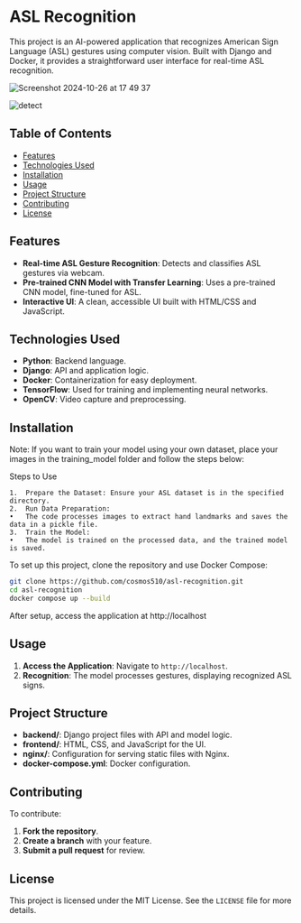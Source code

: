 # ASL Recognition

This project is an AI-powered application that recognizes American Sign Language (ASL) gestures using computer vision. Built with Django and Docker, it provides a straightforward user interface for real-time ASL recognition.

![Screenshot 2024-10-26 at 17 49 37](https://github.com/user-attachments/assets/fbcda16b-6cc3-41b2-ad49-538eef77bc9c)

![detect](https://github.com/user-attachments/assets/992883c9-82b8-4d3c-854b-21a4e70409e1)

## Table of Contents
- [Features](#features)
- [Technologies Used](#technologies-used)
- [Installation](#installation)
- [Usage](#usage)
- [Project Structure](#project-structure)
- [Contributing](#contributing)
- [License](#license)

## Features
- **Real-time ASL Gesture Recognition**: Detects and classifies ASL gestures via webcam.
- **Pre-trained CNN Model with Transfer Learning**: Uses a pre-trained CNN model, fine-tuned for ASL.
- **Interactive UI**: A clean, accessible UI built with HTML/CSS and JavaScript.

## Technologies Used
- **Python**: Backend language.
- **Django**: API and application logic.
- **Docker**: Containerization for easy deployment.
- **TensorFlow**: Used for training and implementing neural networks.
- **OpenCV**: Video capture and preprocessing.

## Installation

Note: If you want to train your model using your own dataset, place your images in the training_model folder and follow the steps below:

Steps to Use

	1.	Prepare the Dataset: Ensure your ASL dataset is in the specified directory.
	2.	Run Data Preparation:
	•	The code processes images to extract hand landmarks and saves the data in a pickle file.
	3.	Train the Model:
	•	The model is trained on the processed data, and the trained model is saved.

To set up this project, clone the repository and use Docker Compose:

```bash
git clone https://github.com/cosmos510/asl-recognition.git
cd asl-recognition
docker compose up --build
```
After setup, access the application at http://localhost

## Usage

1. **Access the Application**: Navigate to `http://localhost`.
2. **Recognition**: The model processes gestures, displaying recognized ASL signs.

## Project Structure

- **backend/**: Django project files with API and model logic.
- **frontend/**: HTML, CSS, and JavaScript for the UI.
- **nginx/**: Configuration for serving static files with Nginx.
- **docker-compose.yml**: Docker configuration.

## Contributing

To contribute:

1. **Fork the repository**.
2. **Create a branch** with your feature.
3. **Submit a pull request** for review.

## License

This project is licensed under the MIT License. See the `LICENSE` file for more details.

